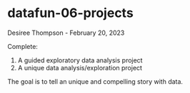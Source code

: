 # datafun-06-projects

Desiree Thompson - 
February 20, 2023

Complete:
1. A guided exploratory data analysis project
2. A unique data analysis/exploration project

The goal is to tell an unique and compelling story with data. 
